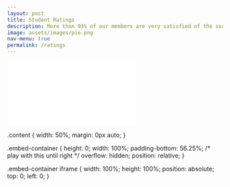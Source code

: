 ```yaml
---
layout: post
title: Student Ratings
description: More than 93% of our members are very satisfied of the society!
image: assets/images/pie.png
nav-menu: true
permalink: /ratings
---
```




<div class="content">
    <div class="embed-container">
        <iframe src="/images/myPDF.pdf" frameborder="0"></iframe>
    </div>
</div>

.content {
   width: 50%;
   margin: 0px auto;
}

.embed-container {
   height: 0;
   width: 100%;
   padding-bottom: 56.25%; /* play with this until right */
   overflow: hidden;
   position: relative;
}

.embed-container iframe {
   width: 100%;
   height: 100%;
   position: absolute;
   top: 0;
   left: 0;
}
